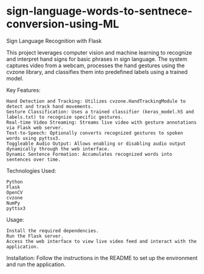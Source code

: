 # sign-language-words-to-sentnece-conversion-using-ML
Sign Language Recognition with Flask

This project leverages computer vision and machine learning to recognize and interpret hand signs for basic phrases in sign language. The system captures video from a webcam, processes the hand gestures using the cvzone library, and classifies them into predefined labels using a trained model.

Key Features:

    Hand Detection and Tracking: Utilizes cvzone.HandTrackingModule to detect and track hand movements.
    Gesture Classification: Uses a trained classifier (keras_model.h5 and labels.txt) to recognize specific gestures.
    Real-time Video Streaming: Streams live video with gesture annotations via Flask web server.
    Text-to-Speech: Optionally converts recognized gestures to spoken words using pyttsx3.
    Toggleable Audio Output: Allows enabling or disabling audio output dynamically through the web interface.
    Dynamic Sentence Formation: Accumulates recognized words into sentences over time.

Technologies Used:

    Python
    Flask
    OpenCV
    cvzone
    NumPy
    pyttsx3

Usage:

    Install the required dependencies.
    Run the Flask server.
    Access the web interface to view live video feed and interact with the application.

Installation:
Follow the instructions in the README to set up the environment and run the application.
